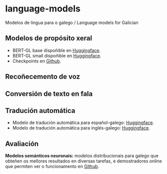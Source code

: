# language-models
Modelos de lingua para o galego / Language models for Galician

## Modelos de propósito xeral
+ BERT-GL base dispoñible en [Huggingface](https://huggingface.co/marcosgg/bert-base-gl-cased).
+ BERT-GL small dispoñible en [Huggingface](https://huggingface.co/marcosgg/bert-small-gl-cased). 
+ Checkpoints en [Github](https://github.com/marcospln/galician_bert_checkpoints).

## Recoñecemento de voz

## Conversión de texto en fala

## Tradución automática
+ Modelo de tradución automática para español-galego: [Huggingface](https://huggingface.co/proxectonos/NOS-MT-OpenNMT-es-gl).
+ Modelo de tradución automática para inglés-galego: [Huggingface](https://huggingface.co/proxectonos/NOS-MT-OpenNMT-en-gl).

## Avaliación 

**Modelos semánticos neuronais:** modelos distribucionais para galego que obteñen os mellores resultados en diversas tarefas, e demostradores online que permiten ver o funcionamento en [Github](https://github.com/marcospln/vector_models_evaluation).
